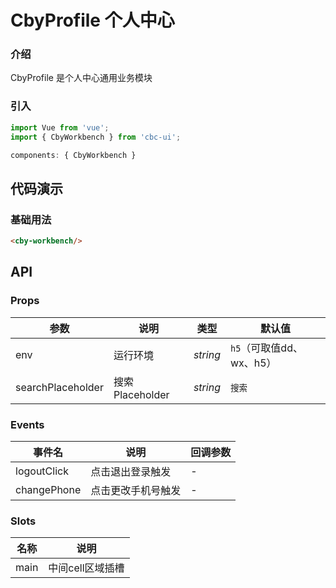 # CbyProfile 个人中心

### 介绍

CbyProfile 是个人中心通用业务模块

### 引入

```js
import Vue from 'vue';
import { CbyWorkbench } from 'cbc-ui';

components: { CbyWorkbench }
```

## 代码演示

### 基础用法

```html
<cby-workbench/>
```

## API

### Props

| 参数          | 说明     | 类型     | 默认值    |
| ------------- | -------- | -------- | --------- |
| env          | 运行环境 | _string_ | `h5`（可取值dd、wx、h5） |
|searchPlaceholder|搜索Placeholder|_string_|`搜索`|

### Events

| 事件名 | 说明       | 回调参数            |
| ------ | ---------- | ------------------- |
| logoutClick  | 点击退出登录触发 | - |
|changePhone|点击更改手机号触发|-|

### Slots

| 名称    | 说明     |
| ------- | -------- |
| main | 中间cell区域插槽 |
